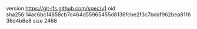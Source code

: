 version https://git-lfs.github.com/spec/v1
oid sha256:14ac6bc14858cb7d464d55965455d8136fcbe2f3c7bdaf962bea811636d4b6e8
size 2468
